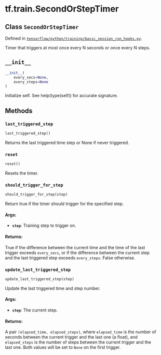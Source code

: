 <div itemscope itemtype="http://developers.google.com/ReferenceObject">
<meta itemprop="name" content="tf.train.SecondOrStepTimer" />
<meta itemprop="path" content="Stable" />
<meta itemprop="property" content="__init__"/>
<meta itemprop="property" content="last_triggered_step"/>
<meta itemprop="property" content="reset"/>
<meta itemprop="property" content="should_trigger_for_step"/>
<meta itemprop="property" content="update_last_triggered_step"/>
</div>

# tf.train.SecondOrStepTimer

## Class `SecondOrStepTimer`





Defined in [`tensorflow/python/training/basic_session_run_hooks.py`](/code/stable/tensorflow/python/training/basic_session_run_hooks.py).

Timer that triggers at most once every N seconds or once every N steps.
  

<h2 id="__init__"><code>__init__</code></h2>

``` python
__init__(
    every_secs=None,
    every_steps=None
)
```

Initialize self.  See help(type(self)) for accurate signature.



## Methods

<h3 id="last_triggered_step"><code>last_triggered_step</code></h3>

``` python
last_triggered_step()
```

Returns the last triggered time step or None if never triggered.

<h3 id="reset"><code>reset</code></h3>

``` python
reset()
```

Resets the timer.

<h3 id="should_trigger_for_step"><code>should_trigger_for_step</code></h3>

``` python
should_trigger_for_step(step)
```

Return true if the timer should trigger for the specified step.

#### Args:

* <b>`step`</b>: Training step to trigger on.


#### Returns:

True if the difference between the current time and the time of the last
trigger exceeds `every_secs`, or if the difference between the current
step and the last triggered step exceeds `every_steps`. False otherwise.

<h3 id="update_last_triggered_step"><code>update_last_triggered_step</code></h3>

``` python
update_last_triggered_step(step)
```

Update the last triggered time and step number.

#### Args:

* <b>`step`</b>: The current step.


#### Returns:

A pair `(elapsed_time, elapsed_steps)`, where `elapsed_time` is the number
of seconds between the current trigger and the last one (a float), and
`elapsed_steps` is the number of steps between the current trigger and
the last one. Both values will be set to `None` on the first trigger.



